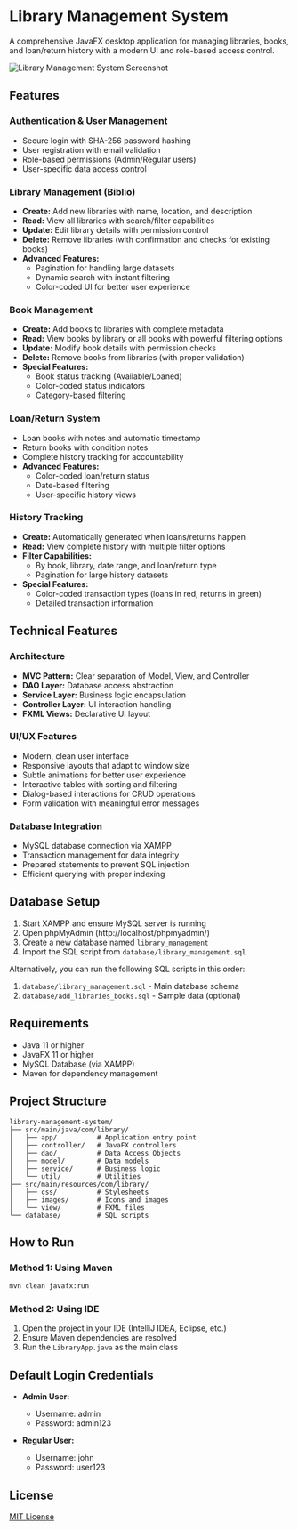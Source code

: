 # Library Management System

A comprehensive JavaFX desktop application for managing libraries, books, and loan/return history with a modern UI and role-based access control.

![Library Management System Screenshot](placeholder-for-screenshot.png)

## Features

### Authentication & User Management
- Secure login with SHA-256 password hashing
- User registration with email validation
- Role-based permissions (Admin/Regular users)
- User-specific data access control

### Library Management (Biblio)
- **Create:** Add new libraries with name, location, and description
- **Read:** View all libraries with search/filter capabilities
- **Update:** Edit library details with permission control
- **Delete:** Remove libraries (with confirmation and checks for existing books)
- **Advanced Features:**
  - Pagination for handling large datasets
  - Dynamic search with instant filtering
  - Color-coded UI for better user experience

### Book Management
- **Create:** Add books to libraries with complete metadata
- **Read:** View books by library or all books with powerful filtering options
- **Update:** Modify book details with permission checks
- **Delete:** Remove books from libraries (with proper validation)
- **Special Features:**
  - Book status tracking (Available/Loaned)
  - Color-coded status indicators
  - Category-based filtering

### Loan/Return System
- Loan books with notes and automatic timestamp
- Return books with condition notes
- Complete history tracking for accountability
- **Advanced Features:**
  - Color-coded loan/return status
  - Date-based filtering
  - User-specific history views

### History Tracking
- **Create:** Automatically generated when loans/returns happen
- **Read:** View complete history with multiple filter options
- **Filter Capabilities:**
  - By book, library, date range, and loan/return type
  - Pagination for large history datasets
- **Special Features:**
  - Color-coded transaction types (loans in red, returns in green)
  - Detailed transaction information

## Technical Features

### Architecture
- **MVC Pattern:** Clear separation of Model, View, and Controller
- **DAO Layer:** Database access abstraction
- **Service Layer:** Business logic encapsulation
- **Controller Layer:** UI interaction handling
- **FXML Views:** Declarative UI layout

### UI/UX Features
- Modern, clean user interface
- Responsive layouts that adapt to window size
- Subtle animations for better user experience
- Interactive tables with sorting and filtering
- Dialog-based interactions for CRUD operations
- Form validation with meaningful error messages

### Database Integration
- MySQL database connection via XAMPP
- Transaction management for data integrity
- Prepared statements to prevent SQL injection
- Efficient querying with proper indexing

## Database Setup

1. Start XAMPP and ensure MySQL server is running
2. Open phpMyAdmin (http://localhost/phpmyadmin/)
3. Create a new database named `library_management`
4. Import the SQL script from `database/library_management.sql`

Alternatively, you can run the following SQL scripts in this order:
1. `database/library_management.sql` - Main database schema
2. `database/add_libraries_books.sql` - Sample data (optional)

## Requirements

- Java 11 or higher
- JavaFX 11 or higher
- MySQL Database (via XAMPP)
- Maven for dependency management

## Project Structure

```
library-management-system/
├── src/main/java/com/library/
│   ├── app/          # Application entry point
│   ├── controller/   # JavaFX controllers
│   ├── dao/          # Data Access Objects
│   ├── model/        # Data models
│   ├── service/      # Business logic
│   └── util/         # Utilities
├── src/main/resources/com/library/
│   ├── css/          # Stylesheets
│   ├── images/       # Icons and images
│   └── view/         # FXML files
└── database/         # SQL scripts
```

## How to Run

### Method 1: Using Maven
```bash
mvn clean javafx:run
```

### Method 2: Using IDE
1. Open the project in your IDE (IntelliJ IDEA, Eclipse, etc.)
2. Ensure Maven dependencies are resolved
3. Run the `LibraryApp.java` as the main class

## Default Login Credentials

- **Admin User:**
  - Username: admin
  - Password: admin123

- **Regular User:**
  - Username: john
  - Password: user123

## License

[MIT License](LICENSE)
